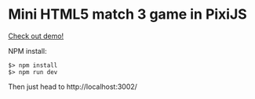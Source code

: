 # Mini HTML5 match 3 game in PixiJS

[Check out demo!](http://anvoevodin.name/demos/pixijs-match3-eva/)

NPM install:
```
$> npm install
$> npm run dev
```

Then just head to http://localhost:3002/
